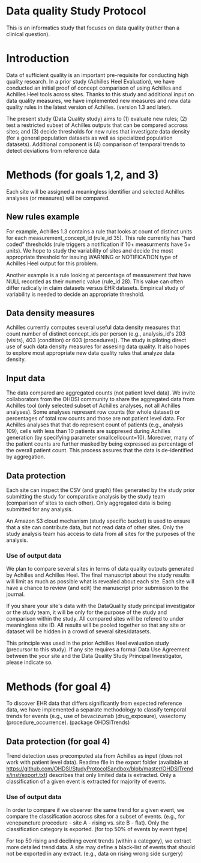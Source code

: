 # Data quality Study Protocol

This is an informatics study that focuses on data quality (rather than a clinical question).

# Introduction

Data of sufficient quality is an important pre-requisite for conducting high quality research. In a prior study (Achilles Heel Evaluation), we have conducted an initial proof of concept comparison of using Achilles and Achilles Heel tools across sites. Thanks to this study and additional input on data quality measures, we have implemented new measures and new data quality rules in the latest version of Achilles. (version 1.3 and later). 

The present study (Data Quality study) aims to (1) evaluate new rules; (2) test a restricted subset of Achilles outputs that can be compared accross sites; and (3) decide thresholds for new rules that investigate data density (for a general population datasets as well as specialized population datasets). Additional component is (4) comparison of temporal trends to detect deviations from reference data

# Methods (for goals 1,2, and 3)
Each site will be assigned a meaningless identifier and selected Achilles analyses (or measures) will be compared.

## New rules example
For example, Achilles 1.3 contains a rule that looks at count of distinct units for each measurement_concept_id (rule_id 35). This rule currently has "hard coded" thresholds (rule triggers a notification if 10+ measurments have 5+ units). We hope to study the variability of sites and decide the most appropriate threshold for issuing WARNING or NOTIFICATION type of Achilles Heel output for this problem.

Another example is a rule looking at percentage of measurement that have NULL recorded as their numeric value (rule_id 28). This value can often differ radically in claim datasets versus EHR datasets. Empirical study of variability is needed to decide an appropriate threshold.

## Data density measures
Achilles currently computes several useful data density measures that count number of distinct concept_ids per person (e.g., analysis_id's 203 (visits), 403 (condition) or 603 (procedures)). The study is piloting direct use of such data density measures for assesing data quality. It also hopes to explore most appropriate new data quality rules that analyze data density.


## Input data
The data compared are aggregated counts (not patient level data). We invite collaborators from the OHDSI community to share the aggregated data from Achilles tool (only selected subset of Achilles analyses, not all Achilles analyses). Some analyses represent row counts (for whole dataset) or percentages of total row counts and those are  not patient level data. For Achilles analyses that that do represent count of patients (e.g., analysis 109), cells with less than 10 patients are suppresed  during Achilles generation (by specifying parameter  smallcellcount=10). Moreover, many of the patient counts are further masked by being expressed as percentage of the overall patient count. This process assures that the data is de-identified by aggregation.


## Data protection
Each site can inspect the CSV (and graph) files generated by the study prior submitting the study for comparative analysis by the study team (comparison of sites to each other). Only aggregated data is being submitted for any analysis. 

An Amazon S3 cloud mechanism (study specific bucket) is used to ensure that a site can contribute data, but not read data of other sites. Only the study analysis team has access to data from all sites for the purposes of the analysis.



### Use of output data
We plan to compare several sites in terms of data quality outputs generated by Achilles and Achilles Heel. The final manuscript about the study results will limit as much as possible what is revealed about each site. Each site will have a chance to review (and edit) the manuscript prior submission to the journal.

If you share your site's data with the DataQuality study principal investigator or the study team, it will be only for the purpose of the study and comparison within the study. All compared sites will be refered to under meaningless site ID. All results will be pooled together so that any site or dataset will be hidden in a crowd of several sites/datasets.

This principle was used in the prior Achilles Heel evaluation study (precursor to this study). If any site requires a formal Data Use Agreement between the your site and the Data Quality Study Principal Investigator, please indicate so. 



# Methods (for goal 4)
To discover EHR data that differs significantly from expected reference data, we have implemented a separate methodology to classify temporal trends for events (e.g., use of bevacizumab (drug_exposure), vasectomy (procedure_occurrence). (package OHDSITrends)

## Data protection (for goal 4)
Trend detection uses precomputed ata from Achilles as input (does not work with patient level data). Readme file in the export folder (available at https://github.com/OHDSI/StudyProtocolSandbox/blob/master/OHDSITrends/inst/export.txt) describes that only limited data is extracted. Only a classification of a given event is extracted for majority of events. 

### Use of output data
In order to compare if we observer the same trend for a given event, we compare the classification accross sites for a subset of events. (e.g., for venepuncture procedure - site A - rising  vs. site B - flat). Only the classification category is exported. (for top 50% of events by event type)

For top 50 rising and declining event trends (within a category), we extract more detailed trend data. A site may define a black-list of events that should not be exported in any extract. (e.g., data on rising wrong side surgery)

